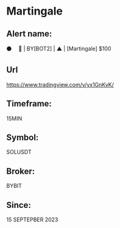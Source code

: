 # Martingale

## Alert name:
⚫️       🤖 | BY[BOT2] | ▲ | [Martingale] $100

## Url
https://www.tradingview.com/v/yx1GnKvK/

## Timeframe:
15MIN

## Symbol:
SOLUSDT

## Broker:
BYBIT

## Since:
15 SEPTEPBER 2023
